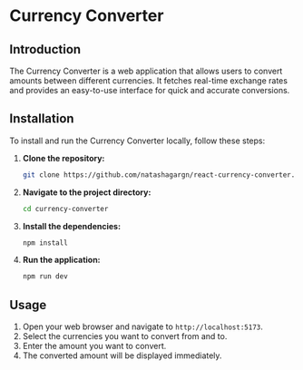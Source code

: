 # Currency Converter

## Introduction

The Currency Converter is a web application that allows users to convert amounts between different currencies. It fetches real-time exchange rates and provides an easy-to-use interface for quick and accurate conversions.

## Installation

To install and run the Currency Converter locally, follow these steps:

1. **Clone the repository:**
    ```bash
    git clone https://github.com/natashagargn/react-currency-converter.git
    ```

2. **Navigate to the project directory:**
    ```bash
    cd currency-converter
    ```

3. **Install the dependencies:**
    ```bash
    npm install
    ```

4. **Run the application:**
    ```bash
    npm run dev
    ```

## Usage

1. Open your web browser and navigate to `http://localhost:5173`.
2. Select the currencies you want to convert from and to.
3. Enter the amount you want to convert.
4. The converted amount will be displayed immediately.
